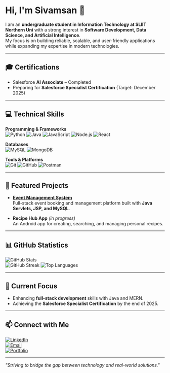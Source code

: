 # Hi, I'm Sivamsan 👋

I am an **undergraduate student in Information Technology at SLIIT Northern Uni** with a strong interest in **Software Development, Data Science, and Artificial Intelligence**.  
My focus is on building reliable, scalable, and user-friendly applications while expanding my expertise in modern technologies.  

---

## 🎓 Certifications
- Salesforce **AI Associate** – Completed  
- Preparing for **Salesforce Specialist Certification** (Target: December 2025)  

---

## 💻 Technical Skills

**Programming & Frameworks**  
![Python](https://img.shields.io/badge/Python-3776AB?style=flat-square&logo=python&logoColor=white)
![Java](https://img.shields.io/badge/Java-ED8B00?style=flat-square&logo=openjdk&logoColor=white)
![JavaScript](https://img.shields.io/badge/JavaScript-F7DF1E?style=flat-square&logo=javascript&logoColor=black)
![Node.js](https://img.shields.io/badge/Node.js-339933?style=flat-square&logo=node.js&logoColor=white)
![React](https://img.shields.io/badge/React-20232A?style=flat-square&logo=react&logoColor=61DAFB)

**Databases**  
![MySQL](https://img.shields.io/badge/MySQL-005C84?style=flat-square&logo=mysql&logoColor=white)
![MongoDB](https://img.shields.io/badge/MongoDB-4EA94B?style=flat-square&logo=mongodb&logoColor=white)

**Tools & Platforms**  
![Git](https://img.shields.io/badge/Git-F05032?style=flat-square&logo=git&logoColor=white)
![GitHub](https://img.shields.io/badge/GitHub-181717?style=flat-square&logo=github&logoColor=white)
![Postman](https://img.shields.io/badge/Postman-FF6C37?style=flat-square&logo=postman&logoColor=white)

---

## 📌 Featured Projects
- [**Event Management System**](https://github.com/sivamsansiva/Event-pro)  
  Full-stack event booking and management platform built with **Java Servlets, JSP, and MySQL**.  

- **Recipe Hub App** *(in progress)*  
  An Android app for creating, searching, and managing personal recipes.  
  

---

## 📊 GitHub Statistics  

![GitHub Stats](https://github-readme-stats.vercel.app/api?username=sivamsansiva&show_icons=true&theme=tokyonight)  
![GitHub Streak](https://github-readme-streak-stats.herokuapp.com/?user=sivamsansiva&theme=tokyonight)
![Top Languages](https://github-readme-stats.vercel.app/api/top-langs/?username=sivamsansiva&layout=compact&theme=tokyonight)  

---

## 🌱 Current Focus
- Enhancing **full-stack development** skills with Java and MERN.  
- Achieving the **Salesforce Specialist Certification** by the end of 2025.  

---

## 📫 Connect with Me
[![LinkedIn](https://img.shields.io/badge/LinkedIn-blue?style=flat-square&logo=linkedin)](https://www.linkedin.com/in/sivasubramaniam-sivamsan-3b5315261/overlay/about-this-profile/?lipi=urn%3Ali%3Apage%3Ad_flagship3_profile_view_base%3BqwAnQTC3RU6%2FzmoH6CyPpA%3D%3D)   
[![Email](https://img.shields.io/badge/Email-D14836?style=flat-square&logo=gmail&logoColor=white)](mailto:sivamsansiva@gmail.com)  
[![Portfolio](https://img.shields.io/badge/Portfolio-000000?style=flat-square&logo=vercel&logoColor=white)](#)  

---

*"Striving to bridge the gap between technology and real-world solutions."*
